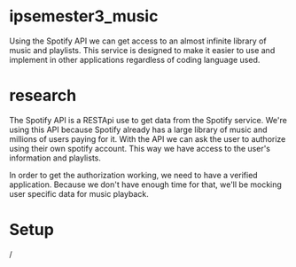 # ipsemester3_music
Using the Spotify API we can get access to an almost infinite library of music and playlists. This service is designed to make it easier to use and implement in other applications regardless of coding language used.

# research
The Spotify API is a RESTApi use to get data from the Spotify service. We're using this API because Spotify already has a large library of music and millions of users paying for it. With the API we can ask the user to authorize using their own spotify account. This way we have access to the user's information and playlists. 

In order to get the authorization working, we need to have a verified application. Because we don't have enough time for that, we'll be mocking user specific data for music playback.

# Setup
/
